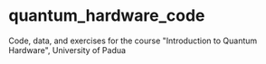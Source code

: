# quantum_hardware_code
Code, data, and exercises for the course "Introduction to Quantum Hardware", University of Padua
